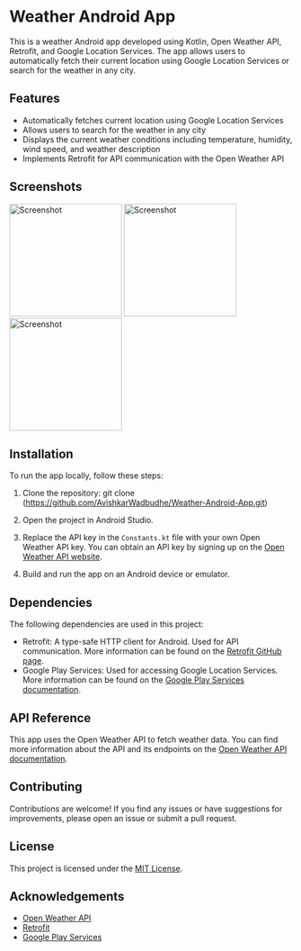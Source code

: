 # Weather Android App

This is a weather Android app developed using Kotlin, Open Weather API, Retrofit, and Google Location Services. The app allows users to automatically fetch their current location using Google Location Services or search for the weather in any city.

## Features

- Automatically fetches current location using Google Location Services
- Allows users to search for the weather in any city
- Displays the current weather conditions including temperature, humidity, wind speed, and weather description
- Implements Retrofit for API communication with the Open Weather API

## Screenshots
<img src="https://github.com/AvishkarWadbudhe/Weather-Android-App/assets/96787413/0b001643-038a-4fcf-b42b-6f26423490b8" alt="Screenshot" width="200px">
<img src="https://github.com/AvishkarWadbudhe/Weather-Android-App/assets/96787413/d60eef2e-41f9-4745-83b9-2c969c5e04a4" alt="Screenshot" width="200px">
<img src="https://github.com/AvishkarWadbudhe/Weather-Android-App/assets/96787413/8d63bd6f-6760-4a3d-823d-ae61274ea919" alt="Screenshot" width="200px">


## Installation

To run the app locally, follow these steps:

1. Clone the repository: git clone (https://github.com/AvishkarWadbudhe/Weather-Android-App.git)

2. Open the project in Android Studio.

3. Replace the API key in the `Constants.kt` file with your own Open Weather API key. You can obtain an API key by signing up on the [Open Weather API website](https://openweathermap.org/).

4. Build and run the app on an Android device or emulator.

## Dependencies

The following dependencies are used in this project:

- Retrofit: A type-safe HTTP client for Android. Used for API communication. More information can be found on the [Retrofit GitHub page](https://github.com/square/retrofit).
- Google Play Services: Used for accessing Google Location Services. More information can be found on the [Google Play Services documentation](https://developers.google.com/android/guides/overview).

## API Reference

This app uses the Open Weather API to fetch weather data. You can find more information about the API and its endpoints on the [Open Weather API documentation](https://openweathermap.org/api).

## Contributing

Contributions are welcome! If you find any issues or have suggestions for improvements, please open an issue or submit a pull request.

## License

This project is licensed under the [MIT License](LICENSE).

## Acknowledgements

- [Open Weather API](https://openweathermap.org/)
- [Retrofit](https://github.com/square/retrofit)
- [Google Play Services](https://developers.google.com/android/guides/overview)
